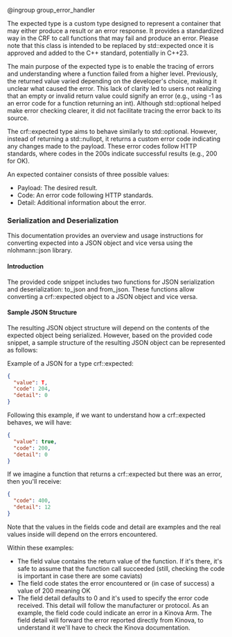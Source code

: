 @ingroup group_error_handler

The expected type is a custom type designed to represent a container that may either produce a result or an error response. It provides a standardized way in the CRF to call functions that may fail and produce an error. Please note that this class is intended to be replaced by std::expected once it is approved and added to the C++ standard, potentially in C++23.

The main purpose of the expected type is to enable the tracing of errors and understanding where a function failed from a higher level. Previously, the returned value varied depending on the developer's choice, making it unclear what caused the error. This lack of clarity led to users not realizing that an empty or invalid return value could signify an error (e.g., using -1 as an error code for a function returning an int). Although std::optional helped make error checking clearer, it did not facilitate tracing the error back to its source.

The crf::expected type aims to behave similarly to std::optional. However, instead of returning a std::nullopt, it returns a custom error code indicating any changes made to the payload. These error codes follow HTTP standards, where codes in the 200s indicate successful results (e.g., 200 for OK).

An expected container consists of three possible values:

- Payload: The desired result.
- Code: An error code following HTTP standards.
- Detail: Additional information about the error.

### Serialization and Deserialization

This documentation provides an overview and usage instructions for converting expected into a JSON object and vice versa using the nlohmann::json library.

#### Introduction

The provided code snippet includes two functions for JSON serialization and deserialization: to_json and from_json. These functions allow converting a crf::expected<T> object to a JSON object and vice versa.

#### Sample JSON Structure

The resulting JSON object structure will depend on the contents of the expected object being serialized. However, based on the provided code snippet, a sample structure of the resulting JSON object can be represented as follows:


Example of a JSON for a type crf::expected<T>:

```json
{
  "value": T,
  "code": 204,
  "detail": 0
}
```

Following this example, if we want to understand how a crf::expected<bool> behaves, we will have:

```json
{
  "value": true,
  "code": 200,
  "detail": 0
}
```

If we imagine a function that returns a crf::expected<double> but there was an error, then you'll receive:

```json
{
  "code": 400,
  "detail": 12
}
```

Note that the values in the fields code and detail are examples and the real values inside will depend on the errors encountered.


Within these examples:
- The field value contains the return value of the function. If it's there, it's safe to assume that the function call succeeded (still, checking the code is important in case there are some caviats)
- The field code states the error encountered or (in case of success) a value of 200 meaning OK
- The field detail defaults to 0 and it's used to specify the error code received. This detail will follow the manufacturer or protocol. As an example, the field code could indicate an error in a Kinova Arm. The field detail will forward the error reported directly from Kinova, to understand it we'll have to check the Kinova documentation.
